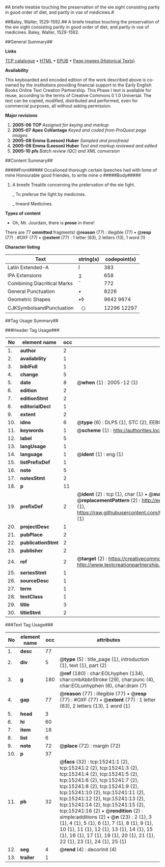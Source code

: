 #A briefe treatise touching the preservation of the eie sight consisting partly in good order of diet, and partly in vse of medicines.#

##Baley, Walter, 1529-1592.##
A briefe treatise touching the preservation of the eie sight consisting partly in good order of diet, and partly in vse of medicines.
Baley, Walter, 1529-1592.

##General Summary##

**Links**

[TCP catalogue](http://www.ota.ox.ac.uk/tcp/)  • 
[HTML](http://tei.it.ox.ac.uk/tcp/Texts-HTML/free/A01/A01813.html)  • 
[EPUB](http://tei.it.ox.ac.uk/tcp/Texts-EPUB/free/A01/A01813.epub) • 
[Page images (Historical Texts)](https://data.historicaltexts.jisc.ac.uk/view?pubId=eebo-99850058e&pageId=eebo-99850058e-15241-1)

**Availability**

This keyboarded and encoded edition of the
	       work described above is co-owned by the institutions
	       providing financial support to the Early English Books
	       Online Text Creation Partnership. This Phase I text is
	       available for reuse, according to the terms of Creative
	       Commons 0 1.0 Universal. The text can be copied,
	       modified, distributed and performed, even for
	       commercial purposes, all without asking permission.

**Major revisions**

1. __2005-06__ __TCP__ *Assigned for keying and markup*
1. __2005-07__ __Apex CoVantage__ *Keyed and coded from ProQuest page images*
1. __2005-08__ __Emma (Leeson) Huber__ *Sampled and proofread*
1. __2005-08__ __Emma (Leeson) Huber__ *Text and markup reviewed and edited*
1. __2005-10__ __pfs__ *Batch review (QC) and XML conversion*

##Content Summary##

#####Front#####
Occaſioned thorough certain ſpeeches had with ſome of mine Honourable good friendes, to write mine o
#####Body#####

1. A breefe Treatiſe concerning the preſervation of the eie ſight.

    _ To preſerue the ſight by medicines.

    _ Inward Medicines.

**Types of content**

  * Oh, Mr. Jourdain, there is **prose** in there!

There are 77 **ommitted** fragments! 
 @__reason__ (77) : illegible (77)  •  @__resp__ (77) : #OXF (77)  •  @__extent__ (77) : 1 letter (63), 2 letters (13), 1 word (1)

**Character listing**


|Text|string(s)|codepoint(s)|
|---|---|---|
|Latin Extended-A|ſ|383|
|IPA  Extensions|ʒ|658|
|Combining             Diacritical Marks|̄|772|
|General Punctuation|•|8226|
|Geometric Shapes|▪◊|9642 9674|
|CJKSymbolsandPunctuation|〈〉|12296 12297|

##Tag Usage Summary##

###Header Tag Usage###

|No|element name|occ|attributes|
|---|---|---|---|
|1.|__author__|2||
|2.|__availability__|1||
|3.|__biblFull__|1||
|4.|__change__|5||
|5.|__date__|8| @__when__ (1) : 2005-12 (1)|
|6.|__edition__|2||
|7.|__editionStmt__|2||
|8.|__editorialDecl__|1||
|9.|__extent__|2||
|10.|__idno__|6| @__type__ (6) : DLPS (1), STC (2), EEBO-CITATION (1), PROQUEST (1), VID (1)|
|11.|__keywords__|1| @__scheme__ (1) : http://authorities.loc.gov/ (1)|
|12.|__label__|5||
|13.|__langUsage__|1||
|14.|__language__|1| @__ident__ (1) : eng (1)|
|15.|__listPrefixDef__|1||
|16.|__note__|5||
|17.|__notesStmt__|2||
|18.|__p__|11||
|19.|__prefixDef__|2| @__ident__ (2) : tcp (1), char (1)  •  @__matchPattern__ (2) : ([0-9\-]+):([0-9IVX]+) (1), (.+) (1)  •  @__replacementPattern__ (2) : http://eebo.chadwyck.com/downloadtiff?vid=$1&page=$2 (1), https://raw.githubusercontent.com/textcreationpartnership/Texts/master/tcpchars.xml#$1 (1)|
|20.|__projectDesc__|1||
|21.|__pubPlace__|2||
|22.|__publicationStmt__|2||
|23.|__publisher__|2||
|24.|__ref__|2| @__target__ (2) : https://creativecommons.org/publicdomain/zero/1.0/ (1), http://www.textcreationpartnership.org/docs/. (1)|
|25.|__seriesStmt__|1||
|26.|__sourceDesc__|1||
|27.|__term__|1||
|28.|__textClass__|1||
|29.|__title__|3||
|30.|__titleStmt__|2||


###Text Tag Usage###

|No|element name|occ|attributes|
|---|---|---|---|
|1.|__desc__|77||
|2.|__div__|5| @__type__ (5) : title_page (1), introduction (1), text (1), part (2)|
|3.|__g__|180| @__ref__ (180) : char:EOLhyphen (134), char:cmbAbbrStroke (29), char:punc (4), char:EOLunhyphen (6), char:dram (7)|
|4.|__gap__|77| @__reason__ (77) : illegible (77)  •  @__resp__ (77) : #OXF (77)  •  @__extent__ (77) : 1 letter (63), 2 letters (13), 1 word (1)|
|5.|__head__|3||
|6.|__hi__|60||
|7.|__item__|18||
|8.|__list__|6||
|9.|__note__|72| @__place__ (72) : margin (72)|
|10.|__p__|37||
|11.|__pb__|32| @__facs__ (32) : tcp:15241:1 (2), tcp:15241:2 (2), tcp:15241:3 (2), tcp:15241:4 (2), tcp:15241:5 (2), tcp:15241:6 (2), tcp:15241:7 (2), tcp:15241:8 (2), tcp:15241:9 (2), tcp:15241:10 (2), tcp:15241:11 (2), tcp:15241:12 (2), tcp:15241:13 (2), tcp:15241:14 (2), tcp:15241:15 (2), tcp:15241:16 (2)  •  @__rendition__ (2) : simple:additions (2)  •  @__n__ (23) : 2 (1), 3 (1), 4 (1), 5 (1), 6 (1), 7 (1), 8 (1), 9 (1), 10 (1), 11 (1), 12 (1), 13 (1), 14 (1), 15 (1), 16 (1), 17 (1), 19 (1), 20 (1), 21 (1), 22 (1), 23 (1), 24 (1), 25 (1)|
|12.|__seg__|4| @__rend__ (4) : decorInit (4)|
|13.|__trailer__|1||
